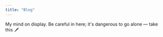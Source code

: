 ```yaml
---
title: "Blog"
---
```


My mind on display. Be careful in here; it's dangerous to go alone — take this 🗡️
